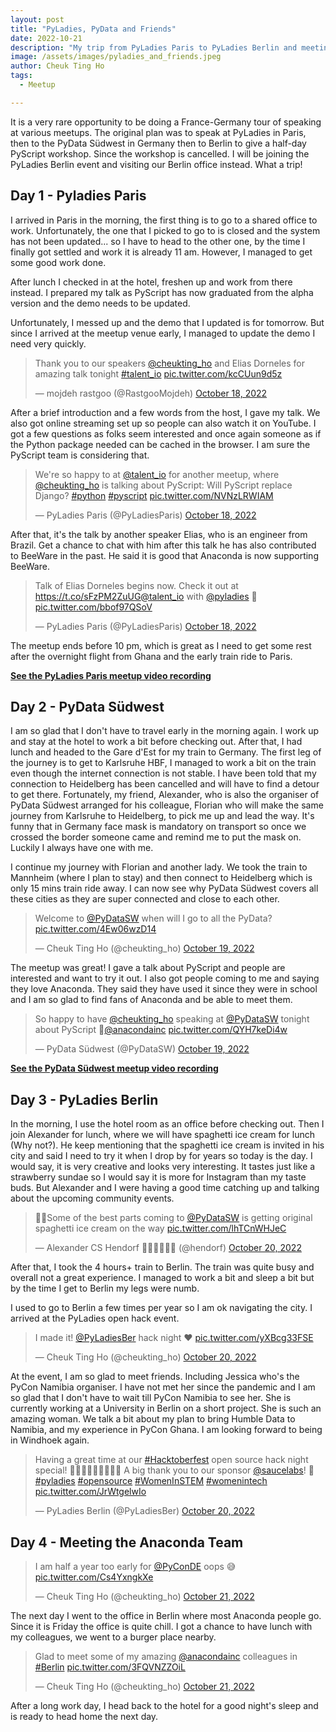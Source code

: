 ```yaml
---
layout: post
title: "PyLadies, PyData and Friends"
date: 2022-10-21
description: "My trip from PyLadies Paris to PyLadies Berlin and meeting a lot of awesome people."
image: /assets/images/pyladies_and_friends.jpeg
author: Cheuk Ting Ho
tags:
  - Meetup

---
```


It is a very rare opportunity to be doing a France-Germany tour of speaking at various meetups. The original plan was to speak at PyLadies in Paris, then to the PyData Südwest in Germany then to Berlin to give a half-day PyScript workshop. Since the workshop is cancelled. I will be joining the PyLadies Berlin event and visiting our Berlin office instead. What a trip!

## Day 1 - Pyladies Paris

I arrived in Paris in the morning, the first thing is to go to a shared office to work. Unfortunately, the one that I picked to go to is closed and the system has not been updated... so I have to head to the other one, by the time I finally got settled and work it is already 11 am. However, I managed to get some good work done.

After lunch I checked in at the hotel, freshen up and work from there instead. I prepared my talk as PyScript has now graduated from the alpha version and the demo needs to be updated.

Unfortunately, I messed up and the demo that I updated is for tomorrow. But since I arrived at the meetup venue early, I managed to update the demo I need very quickly.

<blockquote class="twitter-tweet"><p lang="en" dir="ltr">Thank you to our speakers <a href="https://twitter.com/cheukting_ho?ref_src=twsrc%5Etfw">@cheukting_ho</a> and Elias Dorneles for amazing talk tonight <a href="https://twitter.com/hashtag/talent_io?src=hash&amp;ref_src=twsrc%5Etfw">#talent_io</a> <a href="https://t.co/kcCUun9d5z">pic.twitter.com/kcCUun9d5z</a></p>&mdash; mojdeh rastgoo (@RastgooMojdeh) <a href="https://twitter.com/RastgooMojdeh/status/1582437058735648770?ref_src=twsrc%5Etfw">October 18, 2022</a></blockquote> <script async src="https://platform.twitter.com/widgets.js" charset="utf-8"></script>

After a brief introduction and a few words from the host, I gave my talk. We also got online streaming set up so people can also watch it on YouTube. I got a few questions as folks seem interested and once again someone as if the Python package needed can be cached in the browser. I am sure the PyScript team is considering that.

<blockquote class="twitter-tweet"><p lang="en" dir="ltr">We&#39;re so happy to at <a href="https://twitter.com/talent_io?ref_src=twsrc%5Etfw">@talent_io</a> for another meetup, where <a href="https://twitter.com/cheukting_ho?ref_src=twsrc%5Etfw">@cheukting_ho</a> is talking about PyScript: Will PyScript replace Django? <a href="https://twitter.com/hashtag/python?src=hash&amp;ref_src=twsrc%5Etfw">#python</a> <a href="https://twitter.com/hashtag/pyscript?src=hash&amp;ref_src=twsrc%5Etfw">#pyscript</a> <a href="https://t.co/NVNzLRWIAM">pic.twitter.com/NVNzLRWIAM</a></p>&mdash; PyLadies Paris (@PyLadiesParis) <a href="https://twitter.com/PyLadiesParis/status/1582425701214728192?ref_src=twsrc%5Etfw">October 18, 2022</a></blockquote> <script async src="https://platform.twitter.com/widgets.js" charset="utf-8"></script>

After that, it's the talk by another speaker Elias, who is an engineer from Brazil. Get a chance to chat with him after this talk he has also contributed to BeeWare in the past. He said it is good that Anaconda is now supporting BeeWare.

<blockquote class="twitter-tweet"><p lang="en" dir="ltr">Talk of Elias Dorneles begins now. Check it out at <a href="https://t.co/sFzPM2ZuUG">https://t.co/sFzPM2ZuUG</a><a href="https://twitter.com/talent_io?ref_src=twsrc%5Etfw">@talent_io</a> with <a href="https://twitter.com/pyladies?ref_src=twsrc%5Etfw">@pyladies</a> 💚 <a href="https://t.co/bbof97QSoV">pic.twitter.com/bbof97QSoV</a></p>&mdash; PyLadies Paris (@PyLadiesParis) <a href="https://twitter.com/PyLadiesParis/status/1582429966624444416?ref_src=twsrc%5Etfw">October 18, 2022</a></blockquote> <script async src="https://platform.twitter.com/widgets.js" charset="utf-8"></script>

The meetup ends before 10 pm, which is great as I need to get some rest after the overnight flight from Ghana and the early train ride to Paris.

**[See the PyLadies Paris meetup video recording](https://cheuk.dev/videos/MqctbU9lMTU/)**

## Day 2 - PyData Südwest

I am so glad that I don't have to travel early in the morning again. I work up and stay at the hotel to work a bit before checking out. After that, I had lunch and headed to the Gare d'Est for my train to Germany. The first leg of the journey is to get to Karlsruhe HBF, I managed to work a bit on the train even though the internet connection is not stable. I have been told that my connection to Heidelberg has been cancelled and will have to find a detour to get there. Fortunately, my friend, Alexander, who is also the organiser of PyData Südwest arranged for his colleague, Florian who will make the same journey from Karlsruhe to Heidelberg, to pick me up and lead the way. It's funny that in Germany face mask is mandatory on transport so once we crossed the border someone came and remind me to put the mask on. Luckily I always have one with me.

I continue my journey with Florian and another lady. We took the train to Mannheim (where I plan to stay) and then connect to Heidelberg which is only 15 mins train ride away. I can now see why PyData Südwest covers all these cities as they are super connected and close to each other.

<blockquote class="twitter-tweet"><p lang="en" dir="ltr">Welcome to <a href="https://twitter.com/PyDataSW?ref_src=twsrc%5Etfw">@PyDataSW</a> when will I go to all the PyData? <a href="https://t.co/4Ew06wzD14">pic.twitter.com/4Ew06wzD14</a></p>&mdash; Cheuk Ting Ho (@cheukting_ho) <a href="https://twitter.com/cheukting_ho/status/1582772135860539392?ref_src=twsrc%5Etfw">October 19, 2022</a></blockquote> <script async src="https://platform.twitter.com/widgets.js" charset="utf-8"></script>

The meetup was great! I gave a talk about PyScript and people are interested and want to try it out. I also got people coming to me and saying they love Anaconda. They said they have used it since they were in school and I am so glad to find fans of Anaconda and be able to meet them.

<blockquote class="twitter-tweet"><p lang="en" dir="ltr">So happy to have ⁦<a href="https://twitter.com/cheukting_ho?ref_src=twsrc%5Etfw">@cheukting_ho</a>⁩ speaking at ⁦<a href="https://twitter.com/PyDataSW?ref_src=twsrc%5Etfw">@PyDataSW</a>⁩ tonight about PyScript 🚀⁦<a href="https://twitter.com/anacondainc?ref_src=twsrc%5Etfw">@anacondainc</a>⁩ <a href="https://t.co/QYH7keDi4w">pic.twitter.com/QYH7keDi4w</a></p>&mdash; PyData Südwest (@PyDataSW) <a href="https://twitter.com/PyDataSW/status/1582775238693355520?ref_src=twsrc%5Etfw">October 19, 2022</a></blockquote> <script async src="https://platform.twitter.com/widgets.js" charset="utf-8"></script>

**[See the PyData Südwest meetup video recording](https://cheuk.dev/videos/hwR2taWOINM/)**

## Day 3 - PyLadies Berlin

In the morning, I use the hotel room as an office before checking out. Then I join Alexander for lunch, where we will have spaghetti ice cream for lunch (Why not?). He keep mentioning that the spaghetti ice cream is invited in his city and said I need to try it when I drop by for years so today is the day. I would say, it is very creative and looks very interesting. It tastes just like a strawberry sundae so I would say it is more for Instagram than my taste buds. But Alexander and I were having a good time catching up and talking about the upcoming community events.

<blockquote class="twitter-tweet"><p lang="en" dir="ltr">🍝🍦Some of the best parts coming to ⁦<a href="https://twitter.com/PyDataSW?ref_src=twsrc%5Etfw">@PyDataSW</a>⁩ is getting original spaghetti ice cream on the way <a href="https://t.co/lhTCnWHJeC">pic.twitter.com/lhTCnWHJeC</a></p>&mdash; Alexander CS Hendorf 🏳️‍🌈🇪🇺💙💛 (@hendorf) <a href="https://twitter.com/hendorf/status/1583036814428082177?ref_src=twsrc%5Etfw">October 20, 2022</a></blockquote> <script async src="https://platform.twitter.com/widgets.js" charset="utf-8"></script>

After that, I took the 4 hours+ train to Berlin. The train was quite busy and overall not a great experience. I managed to work a bit and sleep a bit but by the time I get to Berlin my legs were numb.

I used to go to Berlin a few times per year so I am ok navigating the city. I arrived at the PyLadies open hack event.

<blockquote class="twitter-tweet"><p lang="en" dir="ltr">I made it! <a href="https://twitter.com/PyLadiesBer?ref_src=twsrc%5Etfw">@PyLadiesBer</a> hack night ❤️ <a href="https://t.co/yXBcg33FSE">pic.twitter.com/yXBcg33FSE</a></p>&mdash; Cheuk Ting Ho (@cheukting_ho) <a href="https://twitter.com/cheukting_ho/status/1583145856529682433?ref_src=twsrc%5Etfw">October 20, 2022</a></blockquote> <script async src="https://platform.twitter.com/widgets.js" charset="utf-8"></script>

At the event, I am so glad to meet friends. Including Jessica who's the PyCon Namibia organiser. I have not met her since the pandemic and I am so glad that I don't have to wait till PyCon Namibia to see her. She is currently working at a University in Berlin on a short project. She is such an amazing woman. We talk a bit about my plan to bring Humble Data to Namibia, and my experience in PyCon Ghana. I am looking forward to being in Windhoek again.

<blockquote class="twitter-tweet"><p lang="en" dir="ltr">Having a great time at our <a href="https://twitter.com/hashtag/Hacktoberfest?src=hash&amp;ref_src=twsrc%5Etfw">#Hacktoberfest</a> open source hack night special! 👩🏾‍💻👨🏾‍💻👩🏼‍💻 A big thank you to our sponsor <a href="https://twitter.com/saucelabs?ref_src=twsrc%5Etfw">@saucelabs</a>! 👏 <a href="https://twitter.com/hashtag/pyladies?src=hash&amp;ref_src=twsrc%5Etfw">#pyladies</a> <a href="https://twitter.com/hashtag/opensource?src=hash&amp;ref_src=twsrc%5Etfw">#opensource</a> <a href="https://twitter.com/hashtag/WomenInSTEM?src=hash&amp;ref_src=twsrc%5Etfw">#WomenInSTEM</a> <a href="https://twitter.com/hashtag/womenintech?src=hash&amp;ref_src=twsrc%5Etfw">#womenintech</a> <a href="https://t.co/JrWtgelwIo">pic.twitter.com/JrWtgelwIo</a></p>&mdash; PyLadies Berlin (@PyLadiesBer) <a href="https://twitter.com/PyLadiesBer/status/1583156448237801472?ref_src=twsrc%5Etfw">October 20, 2022</a></blockquote> <script async src="https://platform.twitter.com/widgets.js" charset="utf-8"></script>


## Day 4 - Meeting the Anaconda Team

<blockquote class="twitter-tweet"><p lang="en" dir="ltr">I am half a year too early for <a href="https://twitter.com/PyConDE?ref_src=twsrc%5Etfw">@PyConDE</a> oops 😅 <a href="https://t.co/Cs4YxngkXe">pic.twitter.com/Cs4YxngkXe</a></p>&mdash; Cheuk Ting Ho (@cheukting_ho) <a href="https://twitter.com/cheukting_ho/status/1583354637742399488?ref_src=twsrc%5Etfw">October 21, 2022</a></blockquote> <script async src="https://platform.twitter.com/widgets.js" charset="utf-8"></script>

The next day I went to the office in Berlin where most Anaconda people go. Since it is Friday the office is quite chill. I got a chance to have lunch with my colleagues, we went to a burger place nearby.

<blockquote class="twitter-tweet"><p lang="en" dir="ltr">Glad to meet some of my amazing <a href="https://twitter.com/anacondainc?ref_src=twsrc%5Etfw">@anacondainc</a> colleagues in <a href="https://twitter.com/hashtag/Berlin?src=hash&amp;ref_src=twsrc%5Etfw">#Berlin</a> <a href="https://t.co/3FQVNZZOiL">pic.twitter.com/3FQVNZZOiL</a></p>&mdash; Cheuk Ting Ho (@cheukting_ho) <a href="https://twitter.com/cheukting_ho/status/1583424797954183169?ref_src=twsrc%5Etfw">October 21, 2022</a></blockquote> <script async src="https://platform.twitter.com/widgets.js" charset="utf-8"></script>

After a long work day, I head back to the hotel for a good night's sleep and is ready to head home the next day.
